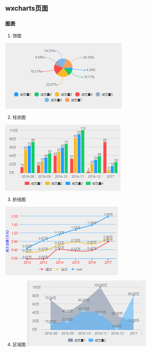 ## wxcharts页面
### 图表

1. 饼图

![pie](https://raw.githubusercontent.com/ZhuWenTong/wechat/master/wechat/images/mdimg/pie.png)

2. 柱状图

![column](https://raw.githubusercontent.com/ZhuWenTong/wechat/master/wechat/images/mdimg/column.png)

3. 折线图

![line](https://raw.githubusercontent.com/ZhuWenTong/wechat/master/wechat/images/mdimg/line.png)

4. 区域图
![area](https://raw.githubusercontent.com/ZhuWenTong/wechat/master/wechat/images/mdimg/area.png)